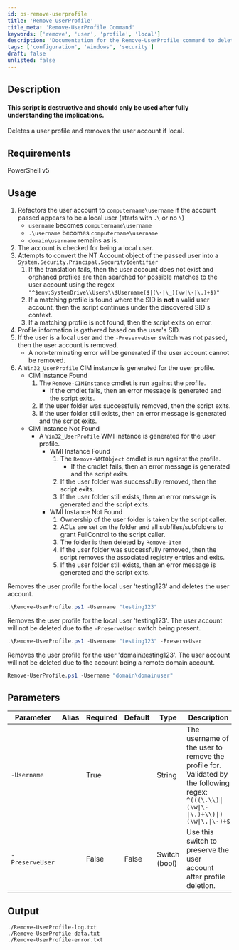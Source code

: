 ```yaml
---
id: ps-remove-userprofile
title: 'Remove-UserProfile'
title_meta: 'Remove-UserProfile Command'
keywords: ['remove', 'user', 'profile', 'local']
description: 'Documentation for the Remove-UserProfile command to delete a user profile and remove the user account if local.'
tags: ['configuration', 'windows', 'security']
draft: false
unlisted: false
---
```

## Description
#### **This script is destructive and should only be used after fully understanding the implications.**

Deletes a user profile and removes the user account if local.

## Requirements
PowerShell v5

## Usage
1. Refactors the user account to `computername\username` if the account passed appears to be a local user (starts with `.\` or no `\`)
    - `username` becomes `computername\username`
    - `.\username` becomes `computername\username`
    - `domain\username` remains as is.
2. The account is checked for being a local user.
3. Attempts to convert the NT Account object of the passed user into a `System.Security.Principal.SecurityIdentifier`
    1. If the translation fails, then the user account does not exist and orphaned profiles are then searched for possible matches to the user account using the regex `"^$env:SystemDrive\\Users\\$Username($|(\-|\_)(\w|\-|\.)+$)"`
    2. If a matching profile is found where the SID is **not** a valid user account, then the script continues under the discovered SID's context.
    3. If a matching profile is not found, then the script exits on error.
4. Profile information is gathered based on the user's SID.
5. If the user is a local user and the `-PreserveUser` switch was not passed, then the user account is removed.
    - A non-terminating error will be generated if the user account cannot be removed.
6. A `Win32_UserProfile` CIM instance is generated for the user profile.
    - CIM Instance Found
        1. The `Remove-CIMInstance` cmdlet is run against the profile.
            - If the cmdlet fails, then an error message is generated and the script exits.
        2. If the user folder was successfully removed, then the script exits.
        3. If the user folder still exists, then an error message is generated and the script exits.
    - CIM Instance Not Found
        - A `Win32_UserProfile` WMI instance is generated for the user profile.
            - WMI Instance Found
                 1. The `Remove-WMIObject` cmdlet is run against the profile.
                    - If the cmdlet fails, then an error message is generated and the script exits.
                2. If the user folder was successfully removed, then the script exits.
                3. If the user folder still exists, then an error message is generated and the script exits.
            - WMI Instance Not Found
                1. Ownership of the user folder is taken by the script caller.
                2. ACLs are set on the folder and all subfiles/subfolders to grant FullControl to the script caller.
                3. The folder is then deleted by `Remove-Item`
                2. If the user folder was successfully removed, then the script removes the associated registry entries and exits.
                3. If the user folder still exists, then an error message is generated and the script exits.



Removes the user profile for the local user 'testing123' and deletes the user account.

```powershell
.\Remove-UserProfile.ps1 -Username "testing123"
```

Removes the user profile for the local user 'testing123'. The user account will not be deleted due to the `-PreserveUser` switch being present.

```powershell
.\Remove-UserProfile.ps1 -Username "testing123" -PreserveUser
```

Removes the user profile for the user 'domain\testing123'. The user account will not be deleted due to the account being a remote domain account.
```powershell
Remove-UserProfile.ps1 -Username "domain\domainuser"
```

## Parameters
| Parameter         | Alias | Required  | Default   | Type          | Description                               |
| ----------------- | ----- | --------- | --------- | ---------     | ----------------------------------------- |
| `-Username`       |       | True      |           | String        | The username of the user to remove the profile for. Validated by the following regex: `^(((\.\\)\|(\w\|\-\|\.)+\\)\|)(\w\|\.\|\-)+$`|
| `-PreserveUser`   |       | False     | False     | Switch (bool) | Use this switch to preserve the user account after profile deletion. |

## Output
    ./Remove-UserProfile-log.txt
    ./Remove-UserProfile-data.txt
    ./Remove-UserProfile-error.txt

